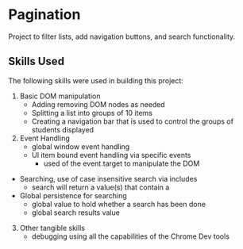 # Pagination
Project to filter lists, add navigation buttons, and search functionality. 

## Skills Used
The following skills were used in building this project:
1. Basic DOM manipulation 
    - Adding removing DOM nodes as needed
    - Splitting a list into groups of 10 items
    - Creating a navigation bar that is used to control the groups of students displayed
2. Event Handling 
    - global window event handling
    - UI item bound event handling via specific events
        - used of the event.target to manipulate the DOM
- Searching, use of case insensitive search via includes
    - search will return a value(s) that contain a 
- Global persistence for searching
    - global value to hold whether a search has been done
    - global search results value
3. Other tangible skills
    - debugging using all the capabilities of the Chrome Dev tools
